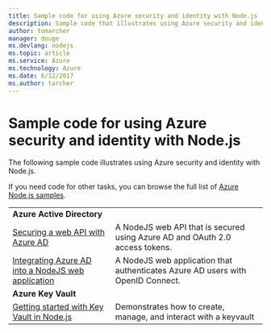 ```yaml
---
title: Sample code for using Azure security and identity with Node.js
description: Sample code that illustrates using Azure security and identity with Node.js.
author: tomarcher
manager: douge
ms.devlang: nodejs
ms.topic: article
ms.service: Azure
ms.technology: Azure
ms.date: 6/12/2017
ms.author: tarcher
---
```


# Sample code for using Azure security and identity with Node.js

The following sample code illustrates using Azure security and identity with Node.js.

If you need code for other tasks, you can browse the full list of [Azure Node.js samples](https://azure.microsoft.com/resources/samples/?term=nodejs).

| | |
|---|---|
| **Azure Active Directory** ||
| [Securing a web API with Azure AD](https://azure.microsoft.com/en-us/resources/samples/active-directory-node-webapi/) | A NodeJS web API that is secured using Azure AD and OAuth 2.0 access tokens. |
| [Integrating Azure AD into a NodeJS web application](https://azure.microsoft.com/en-us/resources/samples/active-directory-node-webapp-openidconnect/) | A NodeJS web application that authenticates Azure AD users with OpenID Connect. |
| **Azure Key Vault** ||
| [Getting started with Key Vault in Node.js](https://azure.microsoft.com/en-us/resources/samples/key-vault-node-getting-started/) | Demonstrates how to create, manage, and interact with a keyvault |

